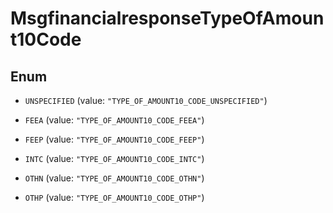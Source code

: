 

# MsgfinancialresponseTypeOfAmount10Code

## Enum


* `UNSPECIFIED` (value: `"TYPE_OF_AMOUNT10_CODE_UNSPECIFIED"`)

* `FEEA` (value: `"TYPE_OF_AMOUNT10_CODE_FEEA"`)

* `FEEP` (value: `"TYPE_OF_AMOUNT10_CODE_FEEP"`)

* `INTC` (value: `"TYPE_OF_AMOUNT10_CODE_INTC"`)

* `OTHN` (value: `"TYPE_OF_AMOUNT10_CODE_OTHN"`)

* `OTHP` (value: `"TYPE_OF_AMOUNT10_CODE_OTHP"`)



